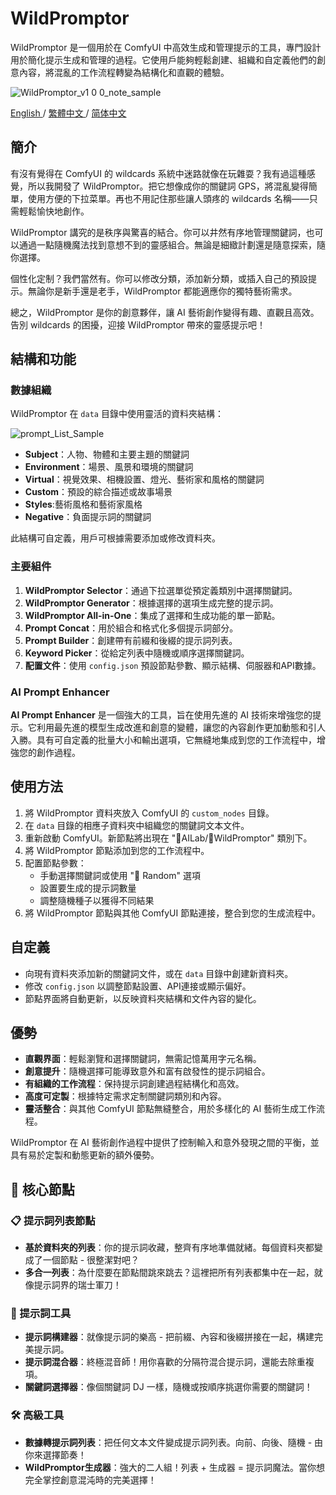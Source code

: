 # WildPromptor

WildPromptor 是一個用於在 ComfyUI 中高效生成和管理提示的工具，專門設計用於簡化提示生成和管理的過程。它使用戶能夠輕鬆創建、組織和自定義他們的創意內容，將混亂的工作流程轉變為結構化和直觀的體驗。

![WildPromptor_v1 0 0_note_sample](https://github.com/user-attachments/assets/4b1ad11f-9097-4247-86be-6f9771fd5580)

[English ](README.md) / [繁體中文 ](README.zh-tw.md) / [简体中文 ](README.zh-cn.md)

## 簡介

有沒有覺得在 ComfyUI 的 wildcards 系統中迷路就像在玩雜耍？我有過這種感覺，所以我開發了 WildPromptor。把它想像成你的關鍵詞 GPS，將混亂變得簡單，使用方便的下拉菜單。再也不用記住那些讓人頭疼的 wildcards 名稱——只需輕鬆愉快地創作。

WildPromptor 講究的是秩序與驚喜的結合。你可以井然有序地管理關鍵詞，也可以通過一點隨機魔法找到意想不到的靈感組合。無論是細緻計劃還是隨意探索，隨你選擇。

個性化定制？我們當然有。你可以修改分類，添加新分類，或插入自己的預設提示。無論你是新手還是老手，WildPromptor 都能適應你的獨特藝術需求。

總之，WildPromptor 是你的創意夥伴，讓 AI 藝術創作變得有趣、直觀且高效。告別 wildcards 的困擾，迎接 WildPromptor 帶來的靈感提示吧！

## 結構和功能

### 數據組織
WildPromptor 在 `data` 目錄中使用靈活的資料夾結構：

![prompt_List_Sample](https://github.com/user-attachments/assets/3b17c9f2-04c0-4394-9673-3c3ec8898887)

- **Subject**：人物、物體和主要主題的關鍵詞
- **Environment**：場景、風景和環境的關鍵詞
- **Virtual**：視覺效果、相機設置、燈光、藝術家和風格的關鍵詞
- **Custom**：預設的綜合描述或故事場景
- **Styles**:藝術風格和藝術家風格
- **Negative**：負面提示詞的關鍵詞

此結構可自定義，用戶可根據需要添加或修改資料夾。

### 主要組件
1. **WildPromptor Selector**：通過下拉選單從預定義類別中選擇關鍵詞。
2. **WildPromptor Generator**：根據選擇的選項生成完整的提示詞。
3. **WildPromptor All-in-One**：集成了選擇和生成功能的單一節點。
4. **Prompt Concat**：用於組合和格式化多個提示詞部分。
5. **Prompt Builder**：創建帶有前綴和後綴的提示詞列表。
6. **Keyword Picker**：從給定列表中隨機或順序選擇關鍵詞。
7. **配置文件**：使用 `config.json` 預設節點參數、顯示結構、伺服器和API數據。

### AI Prompt Enhancer
**AI Prompt Enhancer** 是一個強大的工具，旨在使用先進的 AI 技術來增強您的提示。它利用最先進的模型生成改進和創意的變體，讓您的內容創作更加動態和引人入勝。具有可自定義的批量大小和輸出選項，它無縫地集成到您的工作流程中，增強您的創作過程。

## 使用方法

1. 將 WildPromptor 資料夾放入 ComfyUI 的 `custom_nodes` 目錄。
2. 在 `data` 目錄的相應子資料夾中組織您的關鍵詞文本文件。
3. 重新啟動 ComfyUI。新節點將出現在 "🧪AILab/🧿WildPromptor" 類別下。
4. 將 WildPromptor 節點添加到您的工作流程中。
5. 配置節點參數：
   - 手動選擇關鍵詞或使用 "🎲 Random" 選項
   - 設置要生成的提示詞數量
   - 調整隨機種子以獲得不同結果
6. 將 WildPromptor 節點與其他 ComfyUI 節點連接，整合到您的生成流程中。

## 自定義

- 向現有資料夾添加新的關鍵詞文件，或在 `data` 目錄中創建新資料夾。
- 修改 `config.json` 以調整節點設置、API連接或顯示偏好。
- 節點界面將自動更新，以反映資料夾結構和文件內容的變化。

## 優勢

- **直觀界面**：輕鬆瀏覽和選擇關鍵詞，無需記憶萬用字元名稱。
- **創意提升**：隨機選擇可能導致意外和富有啟發性的提示詞組合。
- **有組織的工作流程**：保持提示詞創建過程結構化和高效。
- **高度可定製**：根據特定需求定制關鍵詞類別和內容。
- **靈活整合**：與其他 ComfyUI 節點無縫整合，用於多樣化的 AI 藝術生成工作流程。

WildPromptor 在 AI 藝術創作過程中提供了控制輸入和意外發現之間的平衡，並具有易於定製和動態更新的額外優勢。

## 🌟 核心節點

### 📋 提示詞列表節點
- **基於資料夾的列表**：你的提示詞收藏，整齊有序地準備就緒。每個資料夾都變成了一個節點 - 很整潔對吧？
- **多合一列表**：為什麼要在節點間跳來跳去？這裡把所有列表都集中在一起，就像提示詞界的瑞士軍刀！

### 🔀 提示詞工具
- **提示詞構建器**：就像提示詞的樂高 - 把前綴、內容和後綴拼接在一起，構建完美提示詞。
- **提示詞混合器**：終極混音師！用你喜歡的分隔符混合提示詞，還能去除重複項。
- **關鍵詞選擇器**：像個關鍵詞 DJ 一樣，隨機或按順序挑選你需要的關鍵詞！

### 🛠️ 高級工具
- **數據轉提示詞列表**：把任何文本文件變成提示詞列表。向前、向後、隨機 - 由你來選擇節奏！
- **WildPromptor生成器**：強大的二人組！列表 + 生成器 = 提示詞魔法。當你想完全掌控創意混沌時的完美選擇！


